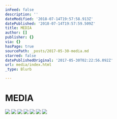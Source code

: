 ```yaml
---
inFeed: false
description: ''
dateModified: '2018-07-14T19:57:58.913Z'
datePublished: '2018-07-14T19:57:59.509Z'
title: MEDIA
author: []
publisher: {}
via: {}
hasPage: true
sourcePath: _posts/2017-05-30-media.md
starred: false
datePublishedOriginal: '2017-05-30T02:22:56.092Z'
url: media/index.html
_type: Blurb

---
```

# MEDIA
![](https://the-grid-user-content.s3-us-west-2.amazonaws.com/559d2902-ec89-4b95-a326-fefb275e31e9.jpg)
![](https://s3-us-west-2.amazonaws.com/the-grid-img/p/18976666fe65b61eebe9d2c7764c8ca36cf5cff1.jpg)
![](https://the-grid-user-content.s3-us-west-2.amazonaws.com/1b1361b7-5f84-4c9c-a131-46e53616b193.jpg)
![](https://the-grid-user-content.s3-us-west-2.amazonaws.com/b622a1df-7b3f-43ee-a854-4f03229e3ad7.jpg)
![](https://the-grid-user-content.s3-us-west-2.amazonaws.com/6f2a046e-2f39-4965-9b18-618b8648b02d.jpg)
![](https://the-grid-user-content.s3-us-west-2.amazonaws.com/099d8e9e-de2e-41c9-b0d3-184c51e8892f.jpg)
![](https://the-grid-user-content.s3-us-west-2.amazonaws.com/99336353-52ea-4886-ac3b-6567df5170ad.jpg)